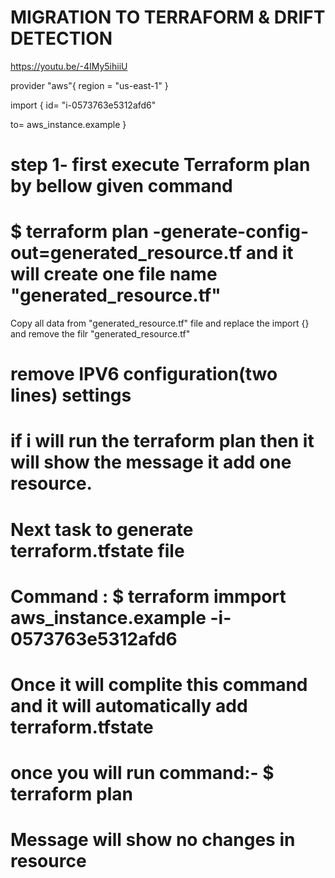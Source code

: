 # MIGRATION TO TERRAFORM & DRIFT DETECTION

https://youtu.be/-4IMy5ihiiU

provider "aws"{
region = "us-east-1"
}

import {
  id= "i-0573763e5312afd6"

   to= aws_instance.example
}

# step 1-  first execute Terraform plan by bellow given command

# $ terraform plan -generate-config-out=generated_resource.tf   and it will create one file name "generated_resource.tf" 
Copy all data from "generated_resource.tf" file and replace the import {} and remove the filr "generated_resource.tf"

# remove IPV6 configuration(two lines) settings

# if i will run the terraform plan then it will show the message it add one resource.

# Next task to generate terraform.tfstate file

# Command : $ terraform immport aws_instance.example -i-0573763e5312afd6

# Once it will complite this command and it will automatically add terraform.tfstate

# once you will run command:-  $ terraform plan 

# Message will show no changes in resource



